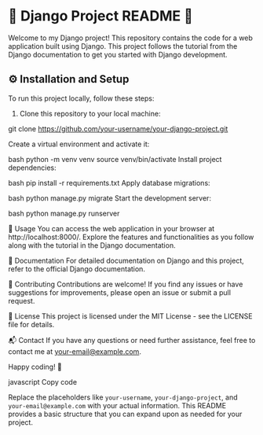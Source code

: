 # 🌟 Django Project README 🌟

Welcome to my Django project! This repository contains the code for a web application built using Django. This project follows the tutorial from the Django documentation to get you started with Django development.

## ⚙️ Installation and Setup

To run this project locally, follow these steps:

1. Clone this repository to your local machine:

git clone https://github.com/your-username/your-django-project.git

Create a virtual environment and activate it:

bash
python -m venv venv
source venv/bin/activate
Install project dependencies:

bash
pip install -r requirements.txt
Apply database migrations:

bash
python manage.py migrate
Start the development server:

bash
python manage.py runserver

🚀 Usage
You can access the web application in your browser at http://localhost:8000/. Explore the features and functionalities as you follow along with the tutorial in the Django documentation.

📖 Documentation
For detailed documentation on Django and this project, refer to the official Django documentation.

🤝 Contributing
Contributions are welcome! If you find any issues or have suggestions for improvements, please open an issue or submit a pull request.

📜 License
This project is licensed under the MIT License - see the LICENSE file for details.

📬 Contact
If you have any questions or need further assistance, feel free to contact me at your-email@example.com.

Happy coding! 🚀

javascript
Copy code

Replace the placeholders like `your-username`, `your-django-project`, and `your-email@example.com` with your actual information. This README provides a basic structure that you can expand upon as needed for your project.
